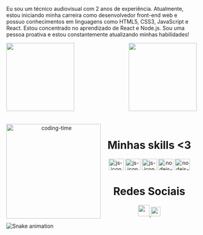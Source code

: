 <div>
<p>Eu sou um técnico audiovisual com 2 anos de experiência. Atualmente, estou iniciando minha carreira como desenvolvedor front-end web e possuo conhecimentos em linguagens como HTML5, CSS3, JavaScript e React. Estou concentrado no aprendizado de React e Node.js. Sou uma pessoa proativa e estou constantemente atualizando minhas habilidades!<p>
</div>

<div>
  
  <img  height="180em" src="https://github-readme-stats.vercel.app/api?username=LuigiGF&show_icons=true&theme=dracula&include_all_commits=true&count_private=true"/>
  <img align="right" height="180em" src="https://github-readme-stats.vercel.app/api/top-langs/?username=gregoriodelucca&layout=compact&langs_count=16&theme=dracula"/>
</div>
<br>

<div  align="center"> 
  <div style="display: inline_block"><br>
    <img align="left" height="250" alt="coding-time" src="code.gif">
    <h1 align="center">Minhas skills <3</h1>
    <img align="center" height="30" width="40" alt="js-icon"     src="https://cdn.jsdelivr.net/gh/devicons/devicon/icons/sass/sass-original.svg">
    <img align="center" height="30" width="40" alt="js-icon"     src="https://cdn.jsdelivr.net/gh/devicons/devicon/icons/javascript/javascript-original.svg">
    <img align="center" height="30" width="40" alt="js-icon"     src="https://cdn.jsdelivr.net/gh/devicons/devicon/icons/react/react-original-wordmark.svg">
    <img align="center" height="30" width="40" alt="nodejs-icon" src="https://cdn.jsdelivr.net/gh/devicons/devicon/icons/nodejs/nodejs-original.svg">
    <img align="center" height="30" width="40" alt="nodejs-icon" src="https://cdn.jsdelivr.net/gh/devicons/devicon/icons/mongodb/mongodb-original.svg">
     
   </div>
    
  
  <h1 align="center">Redes Sociais</h1>
    <a href = "mailto: gregoriodelucca@gmail.com">
      <img width="30" src="https://upload.wikimedia.org/wikipedia/commons/thumb/0/0b/Logo_Gmail_%282015-2020%29.svg/2560px-Logo_Gmail_%282015-2020%29.svg.png">
    </a>
    <a href = "https://www.linkedin.com/in/gregoriodelucca/">
      <img width="25" src="https://upload.wikimedia.org/wikipedia/commons/thumb/8/81/LinkedIn_icon.svg/2048px-LinkedIn_icon.svg.png">
    </a>  
   
</div>
  
![Snake animation](https://github.com/LuigiGF/LuigiGF/blob/output/github-contribution-grid-snake.svg)
